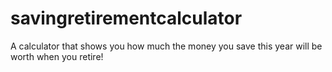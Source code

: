 # savingretirementcalculator
A calculator that shows you how much the money you save this year will be worth when you retire!
